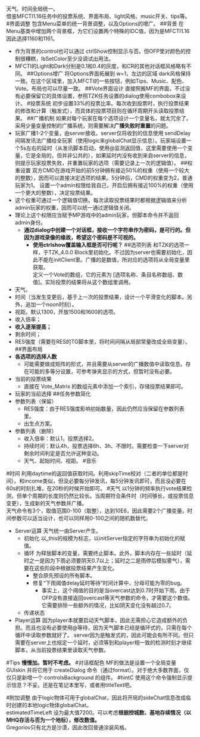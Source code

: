天气、时间全局统一。  
借鉴MFCTI1.16任务中的投票系统、界面布局、light风格、music开关、tips等。
#界面调整
包含Menu菜单的统一背景调整，以及Options的增广。
##背景
在Menu基类中增加两个背景框，为它们设置两个特殊的IDC值，因为是MFCTI1.16因此选择1160和1161。
+ 作为背景的control也可以通过 ctrlShow控制显示与否。但OFP里对颜色的控制很糟糕，lbSetColor至少没调试出用法。
+ MFCTI的Light和Dark分别是0.1和0.4的灰度，和CR的其他对话框风格略有不同。
##Options增广
将Options界面拓展到 w=1，左边的区域 dark风格保持一致。在这个区域里，加入MFCTI的一些按钮，例如Tips、Music、配色、Vote。布局也可以尽量一致。
##Vote界面设计
直接照搬MF的界面，不过没有必要保留它的具体设置，参照TZK任务设置的dialog使用combobox来设计。
#投票系统
初步设置33%的投票比率。每次收到投票时，执行投票结果的修改和计算（触发式），而具体的投票项目则在循环周期开头读取投票结果。
##广播机制
如果对每个玩家在每个选项设计一个变量名，就太冗余了。采用少量变量控制的广播系统，则需要解决**广播失败时重置**的问题。
+ 玩家广播1-2个变量，由server接收。server仅将收到的信息使用 sendDelay 间隔发讯法广播给全玩家（使用logic来globalChat显示信息）。玩家端设置一个5s左右的延时（从发讯脚本启动，使用@监测返回值，这里需要使用一个变量，它是全局的，但并非公共的），如果延时内没有收到来自server的信息，则提示玩家投票失败，并重置玩家的选项（需要记录上一次的逻辑值）。
##权重设置
双方CMD在游戏开始的前5分钟拥有接近50%的权重（使用一个较大的整数），因而可以直接决定选项的结果。5分钟后，CMD的权重变为2，普通玩家为1。
设置一个admin权限给我自己，开启后拥有接近100%的权重（使用一个更大的整数），决定投票结果。
+ 这个权重可通过一个逻辑值切换。每次读取投票结果时都根据逻辑值来分析admin玩家的权重，因而可以统一通过逻辑值关闭。
+ 理论上这个权限应当赋予MP游戏中的admin玩家，但脚本命令并不返回admin身份。
	+ **通过dialog中创建一个对话框，接收一个字符串作为密码，是可行的。但因为游戏录像的缘故，希望这个密码是不可视的。**
		+ **使用ctrlshow覆盖输入框是否可行呢？**
##选项列表
和TZK的选项一样，于TZK_4.0.0 Block里初始化。不过因为server也需要初始化，因此不能在initClient里。广播的是数值，所对应的选项将从全局变量里获取。  
定义一个Vote的数组，它的元素为 [选项名称、条目名称数组、数值]。实际投票的结果将从这个数组里调用。
+ 天气。
+ 时间（当发生变更后，基于上一次的投票结果，设计一个平滑变化的脚本。另外，追加一个noon时刻）。
+ 视距。默认1300，开放1500和1600的选项。
+ 收入倍率；
+ **收入逐渐提高；**
+ 剩余时间；
+ RES强度（需要在RES的TG脚本里，将时间间隔从局部常量改成全局变量）。
##界面布局
+ **各选项的选择人数**
	+ 可能需要做成矩阵的形式，并且需要从server的广播数值中读取信息。存在可能的多等分设置，可参考弹夹显示的方式，但暂时没有必要。
+ 当前的投票结果
	+ 直接在 Vote_Matrix 的数组元素中添加一个索引，存储投票结果即可。
+ 玩家的当前选择
##任务参数简化
+ 参数列表（保留）
	+ RES强度：由于RES强度影响初始数量，因此仍然应当保留在参数列表里。
	+ 出生点方案。
+ 参数列表（删除）
	+ 收入倍率：默认1，投票选择2。
	+ 持续时间：默认4h，投票选择6h、3h、不限时。需要检查一下server对剩余时间判定是否允许这种变动。
	+ 天气、起始时间、视距。
#音乐

#时间
利用daytime的返回值获取时间。利用skipTime校对（二者的单位都是时间）。和income类似，但没必要每分钟发讯，每5分钟发讯即可，而且没必要在60s的时刻扎堆，在20秒的时候开始即可。
#天气
以1分钟的频率执行vote结果检测，但单个周期的长度则仍然比较长。当周期符合条件时（时间够长，或投票信息变更），生成新的天气参数并广播。  
天气命令有3个，取值范围0-100（取整），达到10E6，因此需要2个广播变量。时间参数可以适当设计，也可以同样用0-100之间的随机数替代。
+ Server运算
  天气统一由Server产生。
	+ 初始化
	  以_this的规模为标志，以initServer指定的字符串为初始化的赋值。
	+ 循环
	  为释放脚本的变量，需要终止脚本。此外，脚本内存在一些延时（延时之一是因为下雨必须要阴天0.7以上；延时之二是雨停后模拟雾气），需要在这些阶段中根据投票结果产生变化。
		+ 整合原先预设的所有脚本。
		+ 修复“下雨阈值delay延时等待”时间计算中，分母可能为零的bug。
			+ 事实上，这个阈值的目的是当overcast达到0.7时开始下雨。由于OFP没有直接返回overcast等天气参数的命令，才需要这个数值。它需要排除一些额外的情况，比如阴天变化没有越过0.7。
	+ 传递状态
+ Player运算
  因为player本就要启动天气脚本，因此无需担心它造成额外的负担。而且也没有必要使用@等待，因为天气脚本已经是循环式的，只需在每个循环中读取参数就好了。
  server因为是触发式的，因此可能会有所不同。但只需要在server上也规定一个延时，必须等到和player相一致的检测时刻才继续脚本，从当前投票结果里读取天气参数。

#Tips
**慢慢加。暂时不考虑。**
#对话框配色
MF的做法是设置一个全局变量 GUIskin 并将它用于 createDialog 命令（通过format）。对于绝大多数界面，仅仅只是新增一个 controlsBackground 的组件。
#hintC
使用这个命令强制显示提示信息？不妥。还是在笔记本里写，或者用titleText吧。

#附加调整
由于logic物体可用于globalChat，因此将开局的sideChat信息改成临时创建的本地logic物体globalChat。  
estimatedTimeLeft 设为最大值7200。可以考虑**根据控城数、基地存续情况（以MHQ存活与否为一个地标），修改数值。**  
Gregoriov只有北方是沙漠，因此改回普通涂装风格。  